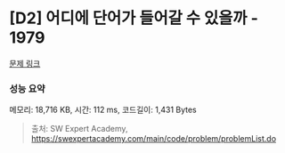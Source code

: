 # [D2] 어디에 단어가 들어갈 수 있을까 - 1979 

[문제 링크](https://swexpertacademy.com/main/code/problem/problemDetail.do?contestProbId=AV5PuPq6AaQDFAUq) 

### 성능 요약

메모리: 18,716 KB, 시간: 112 ms, 코드길이: 1,431 Bytes



> 출처: SW Expert Academy, https://swexpertacademy.com/main/code/problem/problemList.do